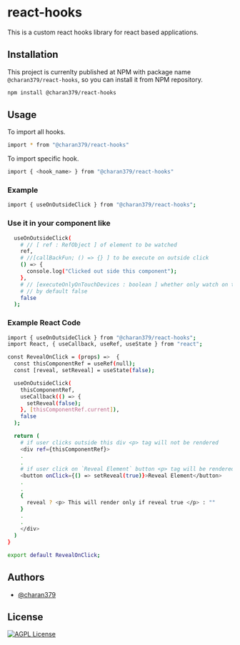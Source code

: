 # react-hooks

This is a custom react hooks library for react based applications.

## Installation

This project is currenlty published at NPM with package name `@charan379/react-hooks`, so you can install it from NPM repository.

```bash
npm install @charan379/react-hooks
```

## Usage

To import all hooks.

```bash
import * from "@charan379/react-hooks"
```

To import specific hook.

```bash
import { <hook_name> } from "@charan379/react-hooks"
```

### Example

```bash
import { useOnOutsideClick } from "@charan379/react-hooks";
```

### Use it in your component like

```bash
  useOnOutsideClick(
    # // [ ref : RefObject ] of element to be watched
    ref,
    # //[callBackFun; () => {} ] to be execute on outside click
    () => {
      console.log("Clicked out side this component");
    },
    # // [executeOnlyOnTouchDevices : boolean ] whether only watch on touchscreen devices only of all other devices.
    # // by default false
    false
  );
```

### Example React Code

```bash
import { useOnOutsideClick } from "@charan379/react-hooks";
import React, { useCallback, useRef, useState } from "react";

const RevealOnClick = (props) =>  {
  const thisComponentRef = useRef(null);
  const [reveal, setReveal] = useState(false);

  useOnOutsideClick(
    thisComponentRef,
    useCallback(() => {
      setReveal(false);
    }, [thisComponentRef.current]),
    false
  );

  return (
    # if user clicks outside this div <p> tag will not be rendered
    <div ref={thisComponentRef}>
    .
    .
    # if user click on `Reveal Element` button <p> tag will be rendered
    <button onClick={() => setReveal(true)}>Reveal Element</button>
    .
    .
    {
      reveal ? <p> This will render only if reveal true </p> : ""
    }
    .
    .
    </div>
  )
}

export default RevealOnClick;
```

## Authors

- [@charan379](https://www.github.com/charan379)

## License

[![AGPL License](https://img.shields.io/badge/LICENSE-GNU%20AGPLv3-brightgreen)](https://www.gnu.org/licenses/agpl-3.0.en.html)
